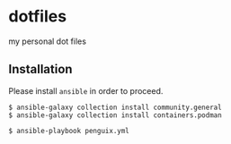 dotfiles
========

my personal dot files

## Installation

Please install `ansible` in order to proceed.

```
$ ansible-galaxy collection install community.general
$ ansible-galaxy collection install containers.podman

$ ansible-playbook penguix.yml
```
